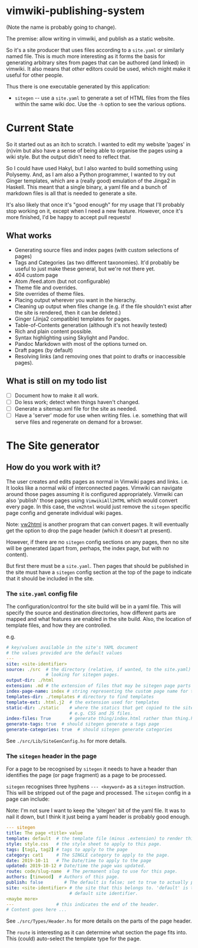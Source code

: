 # vimwiki-publishing-system

(Note the name is probably going to change).

The premise: allow writing in vimwiki, and publish as a static website.

So it's a site producer that uses files according to a `site.yaml` or similarly
named file.  This is much more interesting as it forms the basis for generating
arbitrary sites from pages that can be authored (and linked) in vimwiki.  It
also means that *other* editors could be used, which might make it useful for
other people.

Thus there is one executable generated by this application:

* `sitegen` -- use a `site.yaml` to generate a set of HTML files from the files
  within the same wiki doc.  Use the `-h` option to see the various options.

# Current State

So it started out as an itch to scratch.  I wanted to edit my website 'pages'
in (n)vim but also have a sense of being able to organise the pages using
a wiki style.  But the output didn't need to reflect that.

So I could have used Hakyl, but I also wanted to build something using
Polysemy.  And, as I am also a Python programmer, I wanted to try out Ginger
templates, which are a (really good) emulation of the Jinga2 in Haskell.  This
meant that a single binary, a yaml file and a bunch of markdown files is all
that is needed to generate a site.

It's also likely that once it's "good enough" for my usage that I'll probably
stop working on it, except when I need a new feature.  However, once it's more
finished, I'd be happy to accept pull requests!

## What works

* Generating source files and index pages (with custom selections of pages)
* Tags and Categories (as two different taxonomies).  It'd probably be useful
  to just make these general, but we're not there yet.
* 404 custom page
* Atom /feed.atom (but not configurable)
* Theme file and overrides.
* Site overrides of theme files.
* Placing output wherever you want in the hierachy.
* Cleaning up output when files change (e.g. if the file shouldn't exist after
  the site is rendered, then it can be deleted.)
* Ginger (Jinja2 compatible) templates for pages.
* Table-of-Contents generation (although it's not heavily tested)
* Rich and plain content possible.
* Syntax highlighting using Skylight and Pandoc.
* Pandoc Markdown with most of the options turned on.
* Draft pages (by default)
* Resolving links (and removing ones that point to drafts or inaccessible
  pages).

## What is still on my todo list

  - [ ] Document how to make it all work.
  - [ ] Do less work; detect when things haven't changed.
  - [ ] Generate a sitemap.xml file for the site as needed.
  - [ ] Have a 'server' mode for use when writing files.  i.e. something that
        will serve files and regenerate on demand for a browser.

# The Site generator

## How do you work with it?

The user creates and edits pages as normal in Vimwiki pages and links.  i.e. It
looks like a normal wiki of interconnected pages.  Vimwiki can navigate around
those pages assuming it is configured appropriately.  Vimwiki can also 'publish'
those pages using `VimwikiAll2HTML` which would convert every page.  In this
case, the `vm2html` would just remove the `sitegen` specific page config and
generate individual wiki pages.

Note: [vw2html](https://github.com/ajkavanagh/vw2html) is another program that
can convert pages.  It will eventually get the option to drop the page header
(which it doesn't at present).

However, if there are no `sitegen` config sections on any pages, then no site
will be generated (apart from, perhaps, the index page, but with no content).

But first there must be a `site.yaml`.  Then pages that should be published in
the site must have a `sitegen` config section at the top of the page to indicate
that it should be included in the site.

### The `site.yaml` config file

The configuration/control for the site build will be in a yaml file.  This will
specify the source and destination directories, how different parts are mapped
and what features are enabled in the site build.  Also, the location of template
files, and how they are controlled.


e.g.
```yaml
# key/values available in the site's YAML document
# the values provided are the default values
---
site: <site-identifier>
source: ./src  # the directory (relative, if wanted, to the site.yaml) to start
               # looking for sitegen pages.
output-dir: ./html
extension: .md # the extension of files that may be sitegen page parts
index-page-name: index # string representing the custom page name for the index
templates-dir: ./templates # directory to find templates
template-ext: .html.j2  # the extension used for templates
static-dir: ./static    # where the statics that get copied to the site live;
                        # e.g. CSS and JS files.
index-files: True       # generate thing/index.html rather than thing.html
generate-tags: true  # should sitegen generate a tags page
generate-categories: true  # should sitegen generate categories
```

See `./src/Lib/SiteGenConfig.hs` for more details.


### The `sitegen` header in the page

For a page to be recognised by `sitegen` it needs to have a header than
identifies the page (or page fragment) as a page to be processed.

`sitegen` recognises three hyphens `--- <keyword>` as a `sitegen` instruction.
This will be stripped out of the page and processed.  The `sitegen` config in
a page can include:

Note: I'm not sure I want to keep the 'sitegen' bit of the yaml file.  It was
to nail it down, but I think it just being a yaml header is probably good
enough.

```yaml
--- sitegen
title: The page <title> value
template: default  # the template file (minus .extension) to render this page with
style: style.css   # the style sheet to apply to this page.
tags: [tag1, tag2] # tags to apply to the page
category: cat1     # The SINGLE category to apply to the page.
date: 2019-10-11   # The Date/time to apply to the page
updated: 2019-10-12 # Date/time the page was updated.
route: code/slug-name  # The permanent slug to use for this page.
authors: [tinwood]  # Authors of this page.
publish: false        # The default is false; set to true to actually publish it.
site: <site-identifier> # the site that this belongs to. 'default' is the
                        # default site identifier.
<maybe more>
---                # this indicates the end of the header.
# Content goes here ...
```

See `./src/Types/Header.hs` for more details on the parts of the page header.

The `route` is interesting as it can determine what section the page fits into.
This (could) auto-select the template type for the page.

